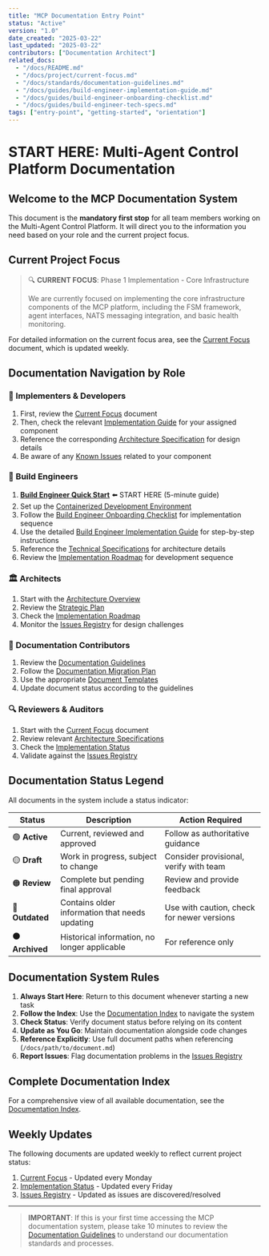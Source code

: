 ```yaml
---
title: "MCP Documentation Entry Point"
status: "Active"
version: "1.0"
date_created: "2025-03-22"
last_updated: "2025-03-22"
contributors: ["Documentation Architect"]
related_docs:
  - "/docs/README.md"
  - "/docs/project/current-focus.md"
  - "/docs/standards/documentation-guidelines.md"
  - "/docs/guides/build-engineer-implementation-guide.md"
  - "/docs/guides/build-engineer-onboarding-checklist.md"
  - "/docs/guides/build-engineer-tech-specs.md"
tags: ["entry-point", "getting-started", "orientation"]
---
```


# START HERE: Multi-Agent Control Platform Documentation

## Welcome to the MCP Documentation System

This document is the **mandatory first stop** for all team members working on the Multi-Agent Control Platform. It will direct you to the information you need based on your role and the current project focus.

## Current Project Focus

> 🔍 **CURRENT FOCUS**: Phase 1 Implementation - Core Infrastructure
>
> We are currently focused on implementing the core infrastructure components of the MCP platform, including the FSM framework, agent interfaces, NATS messaging integration, and basic health monitoring.

For detailed information on the current focus area, see the [Current Focus](/docs/project/current-focus.md) document, which is updated weekly.

## Documentation Navigation by Role

### 👷 Implementers & Developers

1. First, review the [Current Focus](/docs/project/current-focus.md) document
2. Then, check the relevant [Implementation Guide](/docs/implementation/) for your assigned component
3. Reference the corresponding [Architecture Specification](/docs/architecture/) for design details
4. Be aware of any [Known Issues](/docs/project/issues-registry.md) related to your component

### 🔧 Build Engineers

1. **[Build Engineer Quick Start](/docs/guides/build-engineer-quick-start.md)** ⬅️ START HERE (5-minute guide)
2. Set up the [Containerized Development Environment](/docs/guides/containerized-dev-environment.md)
3. Follow the [Build Engineer Onboarding Checklist](/docs/guides/build-engineer-onboarding-checklist.md) for implementation sequence
4. Use the detailed [Build Engineer Implementation Guide](/docs/guides/build-engineer-implementation-guide.md) for step-by-step instructions
5. Reference the [Technical Specifications](/docs/guides/build-engineer-tech-specs.md) for architecture details
6. Review the [Implementation Roadmap](/architecture/implementation-roadmap.md) for development sequence

### 🏛️ Architects

1. Start with the [Architecture Overview](/docs/architecture/overview.md)
2. Review the [Strategic Plan](/docs/project/strategic-plan.md)
3. Check the [Implementation Roadmap](/docs/project/implementation-roadmap.md)
4. Monitor the [Issues Registry](/docs/project/issues-registry.md) for design challenges

### 📝 Documentation Contributors

1. Review the [Documentation Guidelines](/docs/standards/documentation-guidelines.md)
2. Follow the [Documentation Migration Plan](/docs/project/documentation-migration-plan.md)
3. Use the appropriate [Document Templates](/docs/templates/)
4. Update document status according to the guidelines

### 🔍 Reviewers & Auditors

1. Start with the [Current Focus](/docs/project/current-focus.md) document
2. Review relevant [Architecture Specifications](/docs/architecture/)
3. Check the [Implementation Status](/docs/project/implementation-status.md)
4. Validate against the [Issues Registry](/docs/project/issues-registry.md)

## Documentation Status Legend

All documents in the system include a status indicator:

| Status | Description | Action Required |
|--------|-------------|-----------------|
| 🟢 **Active** | Current, reviewed and approved | Follow as authoritative guidance |
| 🟡 **Draft** | Work in progress, subject to change | Consider provisional, verify with team |
| 🟠 **Review** | Complete but pending final approval | Review and provide feedback |
| 🔴 **Outdated** | Contains older information that needs updating | Use with caution, check for newer versions |
| ⚫ **Archived** | Historical information, no longer applicable | For reference only |

## Documentation System Rules

1. **Always Start Here**: Return to this document whenever starting a new task
2. **Follow the Index**: Use the [Documentation Index](/docs/README.md) to navigate the system
3. **Check Status**: Verify document status before relying on its content
4. **Update as You Go**: Maintain documentation alongside code changes
5. **Reference Explicitly**: Use full document paths when referencing (`/docs/path/to/document.md`)
6. **Report Issues**: Flag documentation problems in the [Issues Registry](/docs/project/issues-registry.md)

## Complete Documentation Index

For a comprehensive view of all available documentation, see the [Documentation Index](/docs/README.md).

## Weekly Updates

The following documents are updated weekly to reflect current project status:

1. [Current Focus](/docs/project/current-focus.md) - Updated every Monday
2. [Implementation Status](/docs/project/implementation-status.md) - Updated every Friday
3. [Issues Registry](/docs/project/issues-registry.md) - Updated as issues are discovered/resolved

***

> **IMPORTANT**: If this is your first time accessing the MCP documentation system, please take 10 minutes to review the [Documentation Guidelines](/docs/standards/documentation-guidelines.md) to understand our documentation standards and processes.